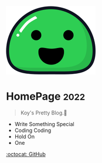 ![logo](_media/icon.svg)

# HomePage <small>2022</small>

> Koy's  Pretty  Blog.:rainbow:

- Write Something Special
- Coding Coding 
- Hold On
- One

[ :octocat: GitHub](https://github.com/Koooooo-7)

<!--
[Getting Started](#docsify)
 -->